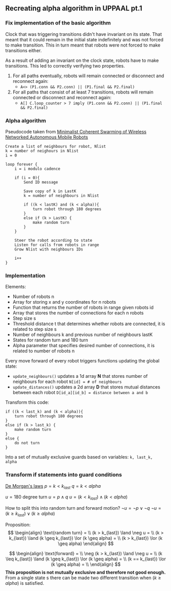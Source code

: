 ## Recreating alpha algorithm in UPPAAL pt.1

### Fix implementation of the basic algorithm
Clock that was triggering transitions didn't have invariant on its state. That meant that it could remain in the initial state indefinitely and was not forced to make transition. This in turn meant that robots were not forced to make transitions either.

As a result of adding an invariant on the clock state, robots have to make transitions. This led to correctly verifying two properties. 
1.  For all paths eventually, robots will remain connected or disconnect and reconnect again: 
	- `A<> (P1.conn && P2.conn) || (P1.final && P2.final)`
2. For all paths that consist of at least 7 transitions, robots will remain connected or disconnect and reconnect again:
	- `A[] C.loop_counter > 7 imply (P1.conn && P2.conn) || (P1.final && P2.final)`

### Alpha algorithm
Pseudocode taken from [Minimalist Coherent Swarming of Wireless Networked Autonomous Mobile Robots](../Papers/Minimalist%20Coherent%20Swarming%20of%20Wireless%20Networked%20Autonomous%20Mobile%20Robots.pdf)
```
Create a list of neighbours for robot, Nlist
k = number of neighours in Nlist
i = 0

loop forever {
	i = i modulo cadence

	if (i = 0){
		Send ID message

		Save copy of k in LastK
		k = number of neighbours in Nlist

		if ((k < lastK) and (k < alpha)){
			turn robot through 180 degrees
		}
		else if (k > LastK) {
			make random turn
		}
	}

	Steer the robot according to state
	Listen for calls from robots in range
	Grow Nlist with neighbours IDs

	i++
}
```

### Implementation
Elements:
- Number of robots n
- Array for storing x and y coordinates for n robots
- Function that returns the number of robots in range given robots id
- Array that stores the number of connections for each n robots
- Step size s 
- Threshold distance t that determines whether robots are connected, it is related to step size s
- Number of neighbours k and previous number of neighbours lastK
- States for random turn and 180 turn 
- Alpha parameter that specifies desired number of connections, it is related to number of robots n

Every move forward of every robot triggers functions updating the global state:
- `update_neighbours()` updates a 1d array **N** that stores number of neighbours for each robot `N[id] = # of neighbours`
- `update_distances()` updates a 2d array **D** that stores mutual distances between each robot `D[id_a][id_b] = distance between a and b`

Transform this code:
```
if ((k < last_k) and (k < alpha)){
	turn robot through 180 degrees
}
else if (k > last_k) {
	make random turn
}
else {
	do not turn
}
```

Into a set of mutually exclusive guards based on variables: `k, last_k, alpha`

### Transform if statements into guard conditions
[De Morgan's laws](https://en.wikipedia.org/wiki/De_Morgan%27s_laws)
$p = k < k_{last}$
$q = k < alpha$

$u = \text{180 degree turn}$
$u = p \land q$ 
$u =(k < k_{last}) \land (k < alpha)$

How to split this into random turn and forward motion?
$\neg u = \neg p \lor \neg q$
$\neg u = (k \geq k_{last}) \lor (k \geq alpha)$

Proposition:
$$
\begin{align}  
\text{random turn} = \\
(k > k_{last}) \land \neg u = \\
(k > k_{last}) \land (k \geq k_{last}) \lor (k \geq alpha) = \\
(k > k_{last}) \lor (k \geq alpha)
\end{align}
$$

$$
\begin{align}
\text{forward} = \\
\neg (k > k_{last}) \land \neg u = \\
(k \leq k_{last}) \land (k \geq k_{last}) \lor (k \geq alpha) = \\
(k == k_{last})  \lor (k \geq alpha) = \\
\end{align}
$$
**This proposition is not mutually exclusive and therefore not good enough.**
From a single state s there can be made two different transition when $(k \geq alpha)$ is satisfied.